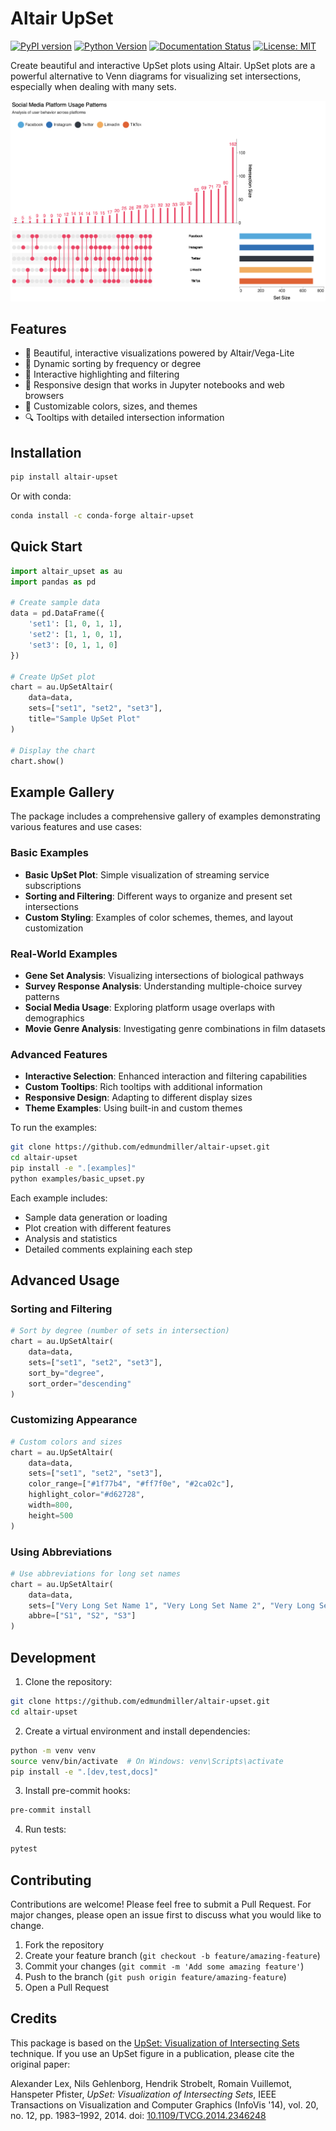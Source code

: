 # Altair UpSet

[![PyPI version](https://badge.fury.io/py/altair-upset.svg)](https://badge.fury.io/py/altair-upset)
[![Python Version](https://img.shields.io/pypi/pyversions/altair-upset.svg)](https://pypi.org/project/altair-upset/)
[![Documentation Status](https://readthedocs.org/projects/altair-upset/badge/?version=latest)](https://altair-upset.readthedocs.io/en/latest/?badge=latest)
[![License: MIT](https://img.shields.io/badge/License-MIT-yellow.svg)](https://opensource.org/licenses/MIT)

Create beautiful and interactive UpSet plots using Altair. UpSet plots are a powerful alternative to Venn diagrams for visualizing set intersections, especially when dealing with many sets.

![Example UpSet Plot](https://raw.githubusercontent.com/edmundmiller/altair-upset/main/docs/_static/example.png)

## Features

- 🎨 Beautiful, interactive visualizations powered by Altair/Vega-Lite
- 🔄 Dynamic sorting by frequency or degree
- 🎯 Interactive highlighting and filtering
- 📱 Responsive design that works in Jupyter notebooks and web browsers
- 🎨 Customizable colors, sizes, and themes
- 🔍 Tooltips with detailed intersection information

## Installation

```bash
pip install altair-upset
```

Or with conda:

```bash
conda install -c conda-forge altair-upset
```

## Quick Start

```python
import altair_upset as au
import pandas as pd

# Create sample data
data = pd.DataFrame({
    'set1': [1, 0, 1, 1],
    'set2': [1, 1, 0, 1],
    'set3': [0, 1, 1, 0]
})

# Create UpSet plot
chart = au.UpSetAltair(
    data=data,
    sets=["set1", "set2", "set3"],
    title="Sample UpSet Plot"
)

# Display the chart
chart.show()
```

## Example Gallery

The package includes a comprehensive gallery of examples demonstrating various features and use cases:

### Basic Examples

- **Basic UpSet Plot**: Simple visualization of streaming service subscriptions
- **Sorting and Filtering**: Different ways to organize and present set intersections
- **Custom Styling**: Examples of color schemes, themes, and layout customization

### Real-World Examples

- **Gene Set Analysis**: Visualizing intersections of biological pathways
- **Survey Response Analysis**: Understanding multiple-choice survey patterns
- **Social Media Usage**: Exploring platform usage overlaps with demographics
- **Movie Genre Analysis**: Investigating genre combinations in film datasets

### Advanced Features

- **Interactive Selection**: Enhanced interaction and filtering capabilities
- **Custom Tooltips**: Rich tooltips with additional information
- **Responsive Design**: Adapting to different display sizes
- **Theme Examples**: Using built-in and custom themes

To run the examples:

```bash
git clone https://github.com/edmundmiller/altair-upset.git
cd altair-upset
pip install -e ".[examples]"
python examples/basic_upset.py
```

Each example includes:

- Sample data generation or loading
- Plot creation with different features
- Analysis and statistics
- Detailed comments explaining each step

## Advanced Usage

### Sorting and Filtering

```python
# Sort by degree (number of sets in intersection)
chart = au.UpSetAltair(
    data=data,
    sets=["set1", "set2", "set3"],
    sort_by="degree",
    sort_order="descending"
)
```

### Customizing Appearance

```python
# Custom colors and sizes
chart = au.UpSetAltair(
    data=data,
    sets=["set1", "set2", "set3"],
    color_range=["#1f77b4", "#ff7f0e", "#2ca02c"],
    highlight_color="#d62728",
    width=800,
    height=500
)
```

### Using Abbreviations

```python
# Use abbreviations for long set names
chart = au.UpSetAltair(
    data=data,
    sets=["Very Long Set Name 1", "Very Long Set Name 2", "Very Long Set Name 3"],
    abbre=["S1", "S2", "S3"]
)
```

## Development

1. Clone the repository:

```bash
git clone https://github.com/edmundmiller/altair-upset.git
cd altair-upset
```

2. Create a virtual environment and install dependencies:

```bash
python -m venv venv
source venv/bin/activate  # On Windows: venv\Scripts\activate
pip install -e ".[dev,test,docs]"
```

3. Install pre-commit hooks:

```bash
pre-commit install
```

4. Run tests:

```bash
pytest
```

## Contributing

Contributions are welcome! Please feel free to submit a Pull Request. For major changes, please open an issue first to discuss what you would like to change.

1. Fork the repository
2. Create your feature branch (`git checkout -b feature/amazing-feature`)
3. Commit your changes (`git commit -m 'Add some amazing feature'`)
4. Push to the branch (`git push origin feature/amazing-feature`)
5. Open a Pull Request

## Credits

This package is based on the [UpSet: Visualization of Intersecting Sets](http://upset.app/) technique. If you use an UpSet figure in a publication, please cite the original paper:

Alexander Lex, Nils Gehlenborg, Hendrik Strobelt, Romain Vuillemot, Hanspeter Pfister,
_UpSet: Visualization of Intersecting Sets_,
IEEE Transactions on Visualization and Computer Graphics (InfoVis '14), vol. 20, no. 12, pp. 1983–1992, 2014.
doi: [10.1109/TVCG.2014.2346248](https://doi.org/10.1109/TVCG.2014.2346248)
